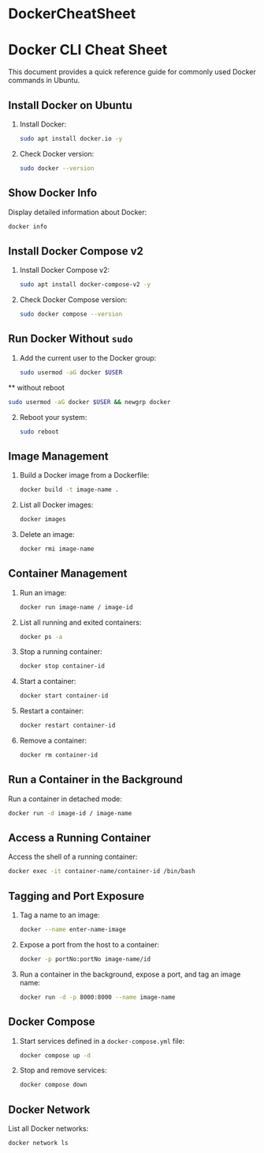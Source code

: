 # DockerCheatSheet
# Docker CLI Cheat Sheet

This document provides a quick reference guide for commonly used Docker commands in Ubuntu.

## Install Docker on Ubuntu

1. Install Docker:
   ```bash
   sudo apt install docker.io -y
   ```

2. Check Docker version:
   ```bash
   sudo docker --version
   ```

## Show Docker Info

Display detailed information about Docker:
```bash
docker info
```

## Install Docker Compose v2

1. Install Docker Compose v2:
   ```bash
   sudo apt install docker-compose-v2 -y
   ```

2. Check Docker Compose version:
   ```bash
   sudo docker compose --version
   ```

## Run Docker Without `sudo`

1. Add the current user to the Docker group:
   ```bash
   sudo usermod -aG docker $USER
   ```
** without reboot
```bash
sudo usermod -aG docker $USER && newgrp docker
```
2. Reboot your system:
   ```bash
   sudo reboot
   ```

## Image Management

1. Build a Docker image from a Dockerfile:
   ```bash
   docker build -t image-name .
   ```

2. List all Docker images:
   ```bash
   docker images
   ```

3. Delete an image:
   ```bash
   docker rmi image-name
   ```

## Container Management

1. Run an image:
   ```bash
   docker run image-name / image-id
   ```

2. List all running and exited containers:
   ```bash
   docker ps -a
   ```

3. Stop a running container:
   ```bash
   docker stop container-id
   ```

4. Start a container:
   ```bash
   docker start container-id
   ```

5. Restart a container:
   ```bash
   docker restart container-id
   ```

6. Remove a container:
   ```bash
   docker rm container-id
   ```

## Run a Container in the Background

Run a container in detached mode:
```bash
docker run -d image-id / image-name
```

## Access a Running Container

Access the shell of a running container:
```bash
docker exec -it container-name/container-id /bin/bash
```

## Tagging and Port Exposure

1. Tag a name to an image:
   ```bash
   docker --name enter-name-image
   ```

2. Expose a port from the host to a container:
   ```bash
   docker -p portNo:portNo image-name/id
   ```

3. Run a container in the background, expose a port, and tag an image name:
   ```bash
   docker run -d -p 8000:8000 --name image-name
   ```

## Docker Compose

1. Start services defined in a `docker-compose.yml` file:
   ```bash
   docker compose up -d
   ```

2. Stop and remove services:
   ```bash
   docker compose down
   ```

## Docker Network

List all Docker networks:
```bash
docker network ls
```
